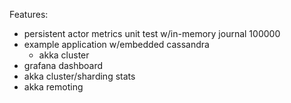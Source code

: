 Features:
- persistent actor metrics unit test w/in-memory journal 100000
- example application w/embedded cassandra
  - akka cluster
- grafana dashboard
- akka cluster/sharding stats
- akka remoting